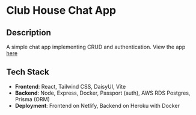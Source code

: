 # Club House Chat App
## Description
A simple chat app implementing CRUD and authentication. View the app [here](https://grand-cupcake-6a5f9a.netlify.app/)
## Tech Stack
- **Frontend**: React, Tailwind CSS, DaisyUI, Vite
- **Backend**: Node, Express, Docker, Passport (auth), AWS RDS Postgres, Prisma (ORM)
- **Deployment**: Frontend on Netlify, Backend on Heroku with Docker
